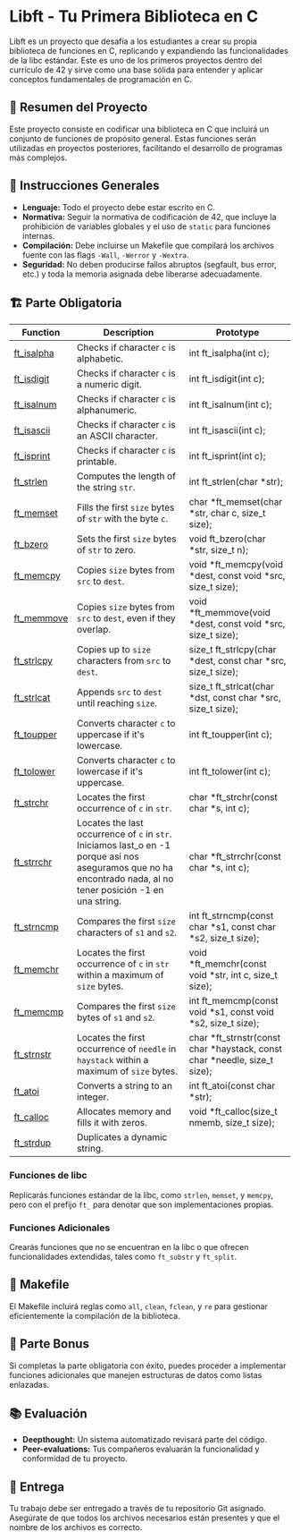 
# Libft - Tu Primera Biblioteca en C

Libft es un proyecto que desafía a los estudiantes a crear su propia biblioteca de funciones en C, replicando y expandiendo las funcionalidades de la libc estándar. Este es uno de los primeros proyectos dentro del currículo de 42 y sirve como una base sólida para entender y aplicar conceptos fundamentales de programación en C.

## 📘 Resumen del Proyecto

Este proyecto consiste en codificar una biblioteca en C que incluirá un conjunto de funciones de propósito general. Estas funciones serán utilizadas en proyectos posteriores, facilitando el desarrollo de programas más complejos.

## 📄 Instrucciones Generales

- **Lenguaje:** Todo el proyecto debe estar escrito en C.
- **Normativa:** Seguir la normativa de codificación de 42, que incluye la prohibición de variables globales y el uso de `static` para funciones internas.
- **Compilación:** Debe incluirse un Makefile que compilará los archivos fuente con las flags `-Wall`, `-Werror` y `-Wextra`.
- **Seguridad:** No deben producirse fallos abruptos (segfault, bus error, etc.) y toda la memoria asignada debe liberarse adecuadamente.

## 🏗️ Parte Obligatoria

| Function                         | Description                                                                     | Prototype
| -------------------------------- | ----------------------------------------------------------- |-------------------------------------------------------------|                                               
| [ft_isalpha](./ft_isalpha.c) | Checks if character `c` is alphabetic.                                          | int ft_isalpha(int c);                                                           |
| [ft_isdigit](./ft_isdigit.c) | Checks if character `c` is a numeric digit.                                     | int ft_isdigit(int c);                                                           |
| [ft_isalnum](./ft_isalnum.c) | Checks if character `c` is alphanumeric.                                        | int ft_isalnum(int c);                                                           |
| [ft_isascii](./ft_isascii.c) | Checks if character `c` is an ASCII character.                                  | int ft_isascii(int c);                                                           |
| [ft_isprint](./ft_isprint.c) | Checks if character `c` is printable.                                           | int ft_isprint(int c);                                                           |
| [ft_strlen](./ft_strlen.c)   | Computes the length of the string `str`.                                        | int ft_strlen(char *str);                                                        |
| [ft_memset](./ft_memset.c)   | Fills the first `size` bytes of `str` with the byte `c`.                        | char *ft_memset(char *str, char c, size_t size);                                 |
| [ft_bzero](./ft_bzero.c)     | Sets the first `size` bytes of `str` to zero.                                   | void ft_bzero(char *str, size_t n);                                              |
| [ft_memcpy](./ft_memcpy.c)   | Copies `size` bytes from `src` to `dest`.                                       | void *ft_memcpy(void *dest, const void *src, size_t size);                       |
| [ft_memmove](./ft_memmove.c) | Copies `size` bytes from `src` to `dest`, even if they overlap.                 | void *ft_memmove(void *dest, const void *src, size_t size);                      |
| [ft_strlcpy](./ft_strlcpy.c) | Copies up to `size` characters from `src` to `dest`.                            | size_t ft_strlcpy(char *dest, const char *src, size_t size);                     |
| [ft_strlcat](./ft_strlcat.c) | Appends `src` to `dest` until reaching `size`.                                  | size_t ft_strlcat(char *dst, const char *src, size_t size);                      |
| [ft_toupper](./ft_toupper.c) | Converts character `c` to uppercase if it's lowercase.                          | int ft_toupper(int c);                                                           | 
| [ft_tolower](./ft_tolower.c) | Converts character `c` to lowercase if it's uppercase.                          | int ft_tolower(int c);                                                           |
| [ft_strchr](./ft_strchr.c)   | Locates the first occurrence of `c` in `str`.                                   | char *ft_strchr(const char *s, int c);                                           |
| [ft_strrchr](./ft_strrchr.c) | Locates the last occurrence of `c` in `str`. Iniciamos last_o en -1 porque así nos aseguramos que no ha encontrado nada, al no tener posición -1 en una string.                                   | char *ft_strrchr(const char *s, int c);                                           |
| [ft_strncmp](./ft_strncmp.c) | Compares the first `size` characters of `s1` and `s2`.                          | int ft_strncmp(const char *s1, const char *s2, size_t size);                     |
| [ft_memchr](./ft_memchr.c)   | Locates the first occurrence of `c` in `str` within a maximum of `size` bytes.  | void *ft_memchr(const void *str, int c, size_t size);                            |
| [ft_memcmp](./ft_memcmp.c)   | Compares the first `size` bytes of `s1` and `s2`.                               | int ft_memcmp(const void *s1, const void *s2, size_t size);                      |
| [ft_strnstr](./ft_strnstr.c) | Locates the first occurrence of `needle` in `haystack` within a maximum of `size` bytes. | char *ft_strnstr(const char *haystack, const char *needle, size_t size);|
| [ft_atoi](./ft_atoi.c)       | Converts a string to an integer.                                                | int ft_atoi(const char *str);                                                    |
| [ft_calloc](./ft_calloc.c)   | Allocates memory and fills it with zeros.                                       | void *ft_calloc(size_t nmemb, size_t size);                                      |
| [ft_strdup](./ft_strdup.c)   | Duplicates a dynamic string.
### Funciones de libc

Replicarás funciones estándar de la libc, como `strlen`, `memset`, y `memcpy`, pero con el prefijo `ft_` para denotar que son implementaciones propias.

### Funciones Adicionales

Crearás funciones que no se encuentran en la libc o que ofrecen funcionalidades extendidas, tales como `ft_substr` y `ft_split`.

## 🔨 Makefile

El Makefile incluirá reglas como `all`, `clean`, `fclean`, y `re` para gestionar eficientemente la compilación de la biblioteca.

## 🚀 Parte Bonus

Si completas la parte obligatoria con éxito, puedes proceder a implementar funciones adicionales que manejen estructuras de datos como listas enlazadas.

## 📚 Evaluación

- **Deepthought:** Un sistema automatizado revisará parte del código.
- **Peer-evaluations:** Tus compañeros evaluarán la funcionalidad y conformidad de tu proyecto.

## 📝 Entrega

Tu trabajo debe ser entregado a través de tu repositorio Git asignado. Asegúrate de que todos los archivos necesarios están presentes y que el nombre de los archivos es correcto.


